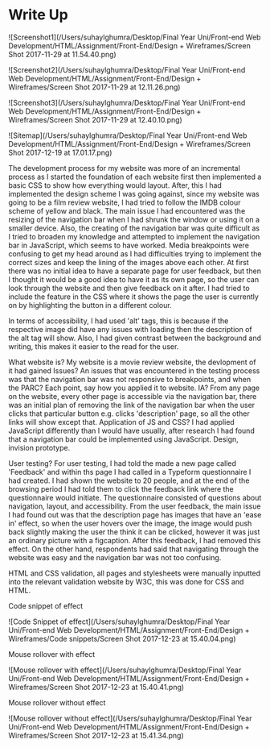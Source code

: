 # Write Up

![Screenshot1](/Users/suhaylghumra/Desktop/Final Year Uni/Front-end Web Development/HTML/Assignment/Front-End/Design + Wireframes/Screen Shot 2017-11-29 at 11.54.40.png)

![Screenshot2](/Users/suhaylghumra/Desktop/Final Year Uni/Front-end Web Development/HTML/Assignment/Front-End/Design + Wireframes/Screen Shot 2017-11-29 at 12.11.26.png)

![Screenshot3](/Users/suhaylghumra/Desktop/Final Year Uni/Front-end Web Development/HTML/Assignment/Front-End/Design + Wireframes/Screen Shot 2017-11-29 at 12.40.10.png)

![Sitemap](/Users/suhaylghumra/Desktop/Final Year Uni/Front-end Web Development/HTML/Assignment/Front-End/Design + Wireframes/Screen Shot 2017-12-19 at 17.01.17.png)

The development process for my website was more of an incremental process as I started the foundation of each website first then implemented a basic CSS to show how everything would layout. After, this I had implemented the design scheme I was going against, since my website was going to be a film review website, I had tried to follow the IMDB colour scheme of yellow and black. The main issue I had encountered was the resizing of the navigation bar when I had shrunk the window or using it on a smaller device. Also, the creating of the navigation bar was quite difficult as I tried to broaden my knowledge and attempted to implement the navigation bar in JavaScript, which seems to have worked. Media breakpoints were confusing to get my head around as I had difficulties trying to implement the correct sizes and keep the lining of the images above each other. At first there was no initial idea to have a separate page for user feedback, but then I thought it would be a good idea to have it as its own page, so the user can look through the website and then give feedback on it after. I had tried to include the feature in the CSS where it shows the page the user is currently on by highlighting the button in a different colour. 

In terms of accessibility, I had used 'alt' tags, this is because if the respective image did have any issues with loading then the description of the alt tag will show. Also, I had given contrast between the background and writing, this makes it easier to the read for the user.

What website is?
My website is a movie review website, the devlopment of it had gained
Issues? An issues that was encountered in the testing process was that the navigation bar was not responsive to breakpoints, and when the 
PARC? Each point, say how you applied it to website.
IA?
From any page on the website, every other page is accessible via the navigation bar, there was an initial plan of removing the link of the navigation bar when the user clicks that particular button e.g. clicks 'description' page, so all the other links will show except that.
Application of JS and CSS?
I had applied JavaScript differently than I would have usually, after research I had found that a navigation bar could be implemented using JavaScript.
Design, invision prototype.

User testing?
For user testing, I had told the made a new page called 'Feedback' and within ths page I had called in a Typeform questionnaire I had created. I had shown the website to 20 people, and at the end of the browsing period I had told them to click the feedback link where the questionnaire would initiate. The questionnaire consisted of questions about navigation, layout, and accessibility. From the user feedback, the main issue I had found out was that the description page has images that have an 'ease in' effect, so when the user hovers over the image, the image would push back slightly making the user the think it can be clicked, however it was just an ordinary picture with a figcaption. After this feedback, I had removed this effect. On the other hand, respondents had said that navigating through the website was easy and the navigation bar was not too confusing.

HTML and CSS validation, all pages and stylesheets were manually inputted into the relevant validation website by W3C, this was done for CSS and HTML.

Code snippet of effect

![Code Snippet of effect](/Users/suhaylghumra/Desktop/Final Year Uni/Front-end Web Development/HTML/Assignment/Front-End/Design + Wireframes/Code snippets/Screen Shot 2017-12-23 at 15.40.04.png)

Mouse rollover with effect

![Mouse rollover with effect](/Users/suhaylghumra/Desktop/Final Year Uni/Front-end Web Development/HTML/Assignment/Front-End/Design + Wireframes/Screen Shot 2017-12-23 at 15.40.41.png)

Mouse rollover without effect

![Mouse rollover without effect](/Users/suhaylghumra/Desktop/Final Year Uni/Front-end Web Development/HTML/Assignment/Front-End/Design + Wireframes/Screen Shot 2017-12-23 at 15.41.34.png)